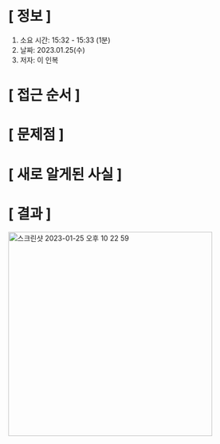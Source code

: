 # **[ 정보 ]**
1. 소요 시간: 15:32 - 15:33 (1분)
2. 날짜: 2023.01.25(수)
3. 저자: 이 인복

# **[ 접근 순서 ]**

# **[ 문제점 ]**

# **[ 새로 알게된 사실 ]**

# **[ 결과 ]**
<img width="409" alt="스크린샷 2023-01-25 오후 10 22 59" src="https://user-images.githubusercontent.com/59809278/214574601-1b8cad55-cc89-4682-a023-9ecdad64a90b.png">


         
